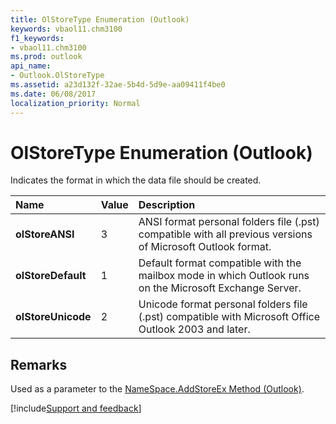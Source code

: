 ```yaml
---
title: OlStoreType Enumeration (Outlook)
keywords: vbaol11.chm3100
f1_keywords:
- vbaol11.chm3100
ms.prod: outlook
api_name:
- Outlook.OlStoreType
ms.assetid: a23d132f-32ae-5b4d-5d9e-aa09411f4be0
ms.date: 06/08/2017
localization_priority: Normal
---
```



# OlStoreType Enumeration (Outlook)

Indicates the format in which the data file should be created.



|Name|Value|Description|
|:-----|:-----|:-----|
| **olStoreANSI**|3|ANSI format personal folders file (.pst) compatible with all previous versions of Microsoft Outlook format.|
| **olStoreDefault**|1|Default format compatible with the mailbox mode in which Outlook runs on the Microsoft Exchange Server.|
| **olStoreUnicode**|2|Unicode format personal folders file (.pst) compatible with Microsoft Office Outlook 2003 and later.|

## Remarks

Used as a parameter to the [NameSpace.AddStoreEx Method (Outlook)](Outlook.NameSpace.AddStoreEx.md).

[!include[Support and feedback](~/includes/feedback-boilerplate.md)]